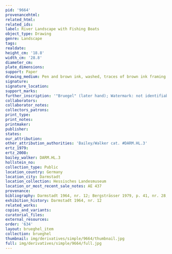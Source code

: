 ```yaml
---
pid: '9664'
provenancehtml:
related_html:
related_ids:
label: River Landscape with Fishing Boats
object_type: Drawing
genre: Landscape
tags:
realdate:
height_cm: '18.8'
width_cm: '28.8'
diameter_cm:
plate_dimensions:
support: Paper
drawing_medium: Pen and brown ink, washed, traces of brown ink framing lines
signature:
signature_location:
support_marks:
further_inscription: '"Bruegel" (later hand); Watermark: not identifiable'
collaborators:
collaborator_notes:
collectors_patrons:
print_type:
print_notes:
printmaker:
publisher:
states:
our_attribution:
other_attribution_authorities: 'Bailey/Walker cat. #DARM.HL.3'
ertz_1979:
ertz_2008:
bailey_walker: DARM.HL.3
hollstein_no:
collection_type: Public
location_country: Germany
location_city: Darmstadt
location_collection: Hessisches Landesmuseum
location_or_most_recent_sale_notes: AE 437
provenance:
bibliography: Darmstadt 1964, nr. 12; Bergsträsser 1979, p. 41, nr. 28, ill.
exhibition_history: Darmstadt 1964, nr. 12
related_works:
copies_and_variants:
curatorial_files:
external_resources:
order: '634'
layout: brueghel_item
collection: brueghel
thumbnail: img/derivatives/simple/9664/thumbnail.jpg
full: img/derivatives/simple/9664/full.jpg
---
```

